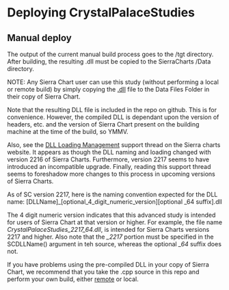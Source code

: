 # Deploying CrystalPalaceStudies

## Manual deploy

The output of the current manual build process goes to the /tgt directory.  After building, the resulting .dll must be copied to the SierraCharts /Data directory.

NOTE: Any Sierra Chart user can use this study (without performing a local or remote build) by simply copying the [.dll](https://en.wikipedia.org/wiki/Dynamic-link_library) file to the Data Files Folder in their copy of Sierra Chart.

Note that the resulting DLL file is included in the repo on github.  This is for convenience.  However, the compiled DLL is dependant upon the version of headers, etc. and the version of Sierra Chart present on the building machine at the time of the build, so YMMV.  

Also, see the [DLL Loading Management](https://www.sierrachart.com/SupportBoard.php?ThreadID=59423) support thread on the Sierra charts website.  It appears as though the DLL naming and loading changed with version 2216 of Sierra Charts.  Furthermore, version 2217 seems to have introduced an incompatible upgrade.  Finally, reading this support thread seems to foreshadow more changes to this process in upcoming versions of Sierra Charts.

As of SC version 2217, here is the naming convention expected for the DLL name:
    [DLLName]_[optional_4_digit_numeric_version][optional _64 suffix].dll

The 4 digit numeric version indicates that this advanced study is intended for users of Sierra Chart at that version or higher.  For example, the file name *CrystalPalaceStudies_2217_64.dll*, is intended for Sierra Charts versions 2217 and higher.  Also note that the *_2217* portion must be specified in the SCDLLName() argument in teh source, whereas the optional *_64* suffix does not.  

If you have problems using the pre-compiled DLL in your copy of Sierra Chart, we recommend that you take the .cpp source in this repo and perform your own build, either [remote](https://www.sierrachart.com/index.php?page=doc/AdvancedCustomStudyInterfaceAndLanguage.php#StepByStepInstructions) or local.  
